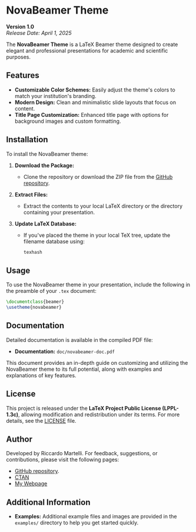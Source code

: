 # NovaBeamer Theme

**Version 1.0**  
*Release Date: April 1, 2025*

The **NovaBeamer Theme** is a LaTeX Beamer theme designed to create elegant and professional presentations for academic and scientific purposes.

## Features

- **Customizable Color Schemes:** Easily adjust the theme's colors to match your institution's branding.
- **Modern Design:** Clean and minimalistic slide layouts that focus on content.
- **Title Page Customization:** Enhanced title page with options for background images and custom formatting.

## Installation

To install the NovaBeamer theme:

1. **Download the Package:**
   - Clone the repository or download the ZIP file from the [GitHub repository](https://github.com/Riccardo-Martelli/NovaBeamer-Theme).

2. **Extract Files:**
   - Extract the contents to your local LaTeX directory or the directory containing your presentation.

3. **Update LaTeX Database:**
   - If you've placed the theme in your local TeX tree, update the filename database using:
     ```sh
     texhash
     ```

## Usage

To use the NovaBeamer theme in your presentation, include the following in the preamble of your `.tex` document:

```latex
\documentclass{beamer}
\usetheme{novabeamer}
```

## Documentation

Detailed documentation is available in the compiled PDF file:
- **Documentation:** `doc/novabeamer-doc.pdf`

This document provides an in-depth guide on customizing and utilizing the NovaBeamer theme to its full potential, along with examples and explanations of key features.

## License

This project is released under the **LaTeX Project Public License (LPPL-1.3c)**, allowing modification and redistribution under its terms. For more details, see the [LICENSE](./LICENSE) file.

## Author

Developed by Riccardo Martelli. For feedback, suggestions, or contributions, please visit the following pages:
- [GitHub repository](https://github.com/Riccardo-Martelli/NovaBeamer-Theme).
- [CTAN](https://www.ctan.org/pkg/novabeamer-theme)
- [My Webpage](https://riccardo-martelli.github.io/.github.io/index.html)

## Additional Information

- **Examples:** Additional example files and images are provided in the `examples/` directory to help you get started quickly.


